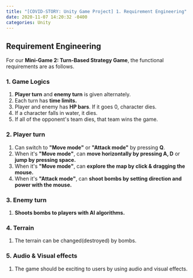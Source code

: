 ```yaml
---
title: "[COVID-STORY: Unity Game Project] 1. Requirement Engineering"
date: 2020-11-07 14:20:32 -0400
categories: Unity
---
```

## Requirement Engineering
For our **Mini-Game 2: Turn-Based Strategy Game**, the functional requirements are as follows.

### 1. Game Logics
1. **Player turn** and **enemy turn** is given alternately.
2. Each turn has **time limits.**
3. Player and enemy has **HP bars**. If it goes 0, character dies.
4. If a character falls in water, it dies.
5. If all of the opponent's team dies, that team wins the game. 

### 2. Player turn
1. Can switch to **"Move mode"** or **"Attack mode"** by pressing **Q**.
2. When it's **"Move mode"**, can **move horizontally by pressing A, D** or **jump by pressing space.**
3. When it's **"Move mode"**, can **explore the map by click & dragging the mouse.**
4. When it's **"Attack mode"**, can **shoot bombs by setting direction and power with the mouse.**

### 3. Enemy turn
1. **Shoots bombs to players with AI algorithms.**

### 4. Terrain
1. The terrain can be changed(destroyed) by bombs.

### 5. Audio & Visual effects
1. The game should be exciting to users by using audio and visual effects.
